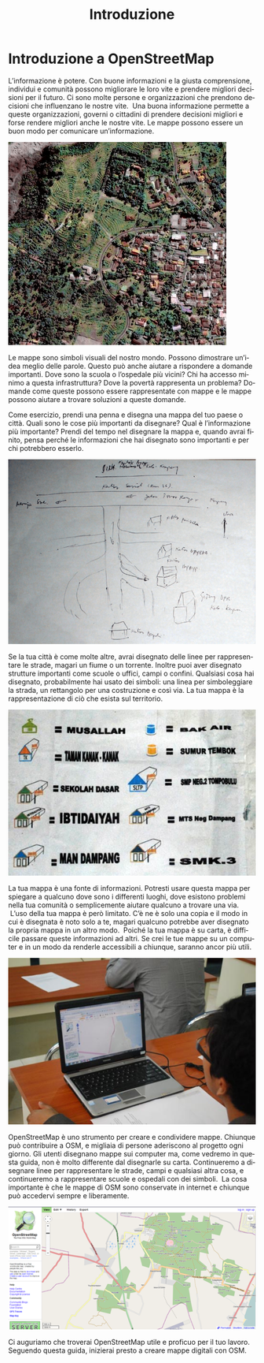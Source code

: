 ﻿---
layout: doc
title: Introduzione
permalink: /it/beginner/introduction/
lang: it
category: beginner
---

Introduzione a OpenStreetMap
============================

L’informazione è potere. Con buone informazioni e la giusta
comprensione, individui e comunità possono migliorare le loro vite e
prendere migliori decisioni per il futuro. Ci sono molte persone e
organizzazioni che prendono decisioni che influenzano le nostre vite.
 Una buona informazione permette a queste organizzazioni, governi o
cittadini di prendere decisioni migliori e forse rendere migliori anche
le nostre vite. Le mappe possono essere un buon modo per comunicare un’informazione.

![Un villaggio in Indonesia][]

 Le
mappe sono simboli visuali del nostro mondo. Possono dimostrare un’idea
meglio delle parole. Questo può anche aiutare a rispondere a domande
importanti. Dove sono la scuola o l’ospedale più vicini? Chi ha accesso
minimo a questa infrastruttura? Dove la povertà rappresenta un problema?
Domande come queste possono essere rappresentate con mappe e le mappe
possono aiutare a trovare soluzioni a queste domande.

Come esercizio, prendi una penna e disegna una mappa del tuo paese o
città. Quali sono le cose più importanti da disegnare? Qual è
l’informazione più importante? Prendi del tempo nel disegnare la mappa
e, quando avrai finito, pensa perché le informazioni che hai disegnato
sono importanti e per chi potrebbero esserlo.

![Esempio di mappa disegnata a mano][]

Se la tua città è come molte altre, avrai disegnato delle linee per
rappresentare le strade, magari un fiume o un torrente. Inoltre puoi
aver disegnato strutture importanti come scuole o uffici, campi o
confini. Qualsiasi cosa hai disegnato, probabilmente hai usato dei
simboli: una linea per simboleggiare la strada, un rettangolo per una
costruzione e così via. La tua mappa è la rappresentazione di ciò che
esista sul territorio.

![Esempi di simboli][]

La tua mappa è una fonte di informazioni. Potresti usare questa mappa
per spiegare a qualcuno dove sono i differenti luoghi, dove esistono
problemi nella tua comunità o semplicemente aiutare qualcuno a trovare
una via.  L’uso della tua mappa è però limitato. C’è ne è solo una copia
e il modo in cui è disegnata è noto solo a te, magari qualcuno potrebbe
aver disegnato la propria mappa in un altro modo.  Poiché la tua mappa è
su carta, è difficile passare queste informazioni ad altri. Se crei le
tue mappe su un computer e in un modo da renderle accessibili a
chiunque, saranno ancor più utili.

![Mappe su computer][]

OpenStreetMap è uno strumento per creare e condividere mappe. Chiunque
può contribuire a OSM, e migliaia di persone aderiscono al progetto ogni
giorno. Gli utenti disegnano mappe sui computer ma, come vedremo in
questa guida, non è molto differente dal disegnarle su carta.
Continueremo a disegnare linee per rappresentare le strade, campi e
qualsiasi altra cosa, e continueremo a rappresentare scuole e ospedali
con dei simboli.  La cosa importante è che le mappe di OSM sono
conservate in internet e chiunque può accedervi sempre e liberamente.

![Mappe digitali con OpenStreetMap][]

Ci auguriamo che troverai OpenStreetMap utile e proficuo per il tuo
lavoro. Seguendo questa guida, inizierai presto a creare mappe digitali
con OSM.


[Un villaggio in Indonesia]: /images/en/beginner/01_introduction/en_beg_01_introduction_image00_village-in-indonesia.png
[Esempio di mappa disegnata a mano]: /images/en/beginner/01_introduction/en_beg_01_introduction_image01_hand-drawn-map.png
[Esempi di simboli]: /images/en/beginner/01_introduction/en_beg_01_introduction_image02_examples-of-symbols.png
[Mappe su computer]: /images/en/beginner/01_introduction/en_beg_01_introduction_image03_mapping-on-computer.png
[Mappe digitali con OpenStreetMap]: /images/en/beginner/01_introduction/en_beg_01_introduction_image04_digital-maps-with-osm.png

